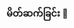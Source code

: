 ## မိတ်ဆက်ခြင်း 👋

<!--

**Here are some ideas to get you started:**
အားလုံး သာလီစွပါ 
ဒီ Group ကတော့ 
ဖွဲ့ချင်လို့ ဖွဲ့ထားတာပါ
ဘာအကြောင်းပြချက်မှ ရေရေရာရာမရှိပါဘူး

လူကြီးမင်းတို့ကျောင်းတွင်း Project များကို
လည်း ဤနေရာတွင် Share လုပ်ပေးနိုင်ပါတယ်ဗျာ

အားလုံးကိုကျေးဇူးတင်ပါတယ်-->
